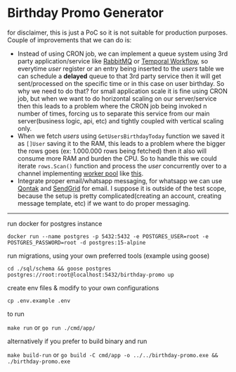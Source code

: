 # Birthday Promo Generator

for disclaimer, this is just a PoC so it is not suitable for production purposes. Couple of improvements that we can do is:
* Instead of using CRON job, we can implement a queue system using 3rd party application/service like [RabbitMQ](https://rabbitmq-website.pages.dev/) or [Temporal Workflow](https://temporal.io/), so everytime *user* register or an entry being inserted to the *users* table we can schedule a **delayed** queue to that 3rd party service then it will get sent/processed on the specific time or in this case on user birthday. So why we need to do that? for small application scale it is fine using CRON job, but when we want to do horizontal scaling on our server/service then this leads to a problem where the CRON job being invoked n number of times, forcing us to separate this service from our main server(business logic, api, etc) and tightly coupled with vertical scaling only.
* When we fetch *users* using ```GetUsersBirthdayToday``` function we saved it as ```[]User``` saving it to the RAM, this leads to a problem where the bigger the rows goes (ex: 1.000.000 rows being fetched) then it also will consume more RAM and burden the CPU. So to handle this we could iterate ```rows.Scan()``` function and process the *user* concurrently over to a channel implementing [worker pool](https://gobyexample.com/worker-pools) like [this](https://stackoverflow.com/a/33662810).
* Integrate proper email/whatsapp messaging, for whatsapp we can use [Qontak](https://qontak.com/) and [SendGrid](https://sendgrid.com/en-us) for email. I suppose it is outside of the test scope, because the setup is pretty complicated(creating an account, creating message template, etc) if we want to do proper messaging.
---
run docker for postgres instance

```docker run --name postgres -p 5432:5432 -e POSTGRES_USER=root -e POSTGRES_PASSWORD=root -d postgres:15-alpine```

run migrations, using your own preferred tools (example using goose)

```cd ./sql/schema && goose postgres postgres://root:root@localhost:5432/birthday-promo up```

create env files & modify to your own configurations

```cp .env.example .env```

to run

```make run``` or ```go run ./cmd/app/```

alternatively if you prefer to build binary and run

```make build-run``` or ```go build -C cmd/app -o ../../birthday-promo.exe && ./birthday-promo.exe```
